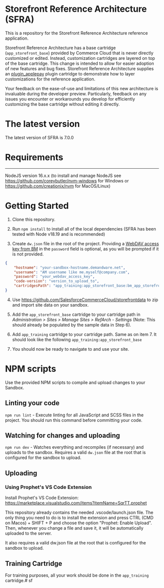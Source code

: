 # Storefront Reference Architecture (SFRA)

This is a repository for the Storefront Reference Architecture reference application.

Storefront Reference Architecture has a base cartridge (`app_storefront_base`) provided by Commerce Cloud that is never directly customized or edited. Instead, customization cartridges are layered on top of the base cartridge. This change is intended to allow for easier adoption of new features and bug fixes.
Storefront Reference Architecture supplies an [plugin_applepay](https://github.com/SalesforceCommerceCloud/plugin-applepay) plugin cartridge to demonstrate how to layer customizations for the reference application.

Your feedback on the ease-of-use and limitations of this new architecture is invaluable during the developer preview. Particularly, feedback on any issues you encounter or workarounds you develop for efficiently customizing the base cartridge without editing it directly.


# The latest version

The latest version of SFRA is 7.0.0

# Requirements
------------

NodeJS version 16.x.x (to install and manage NodeJS see https://github.com/coreybutler/nvm-windows for Windows or https://github.com/creationix/nvm for MacOS/Linux)

# Getting Started

1. Clone this repository.

2. Run `npm install` to install all of the local dependencies (SFRA has been tested with Node v18.19 and is recommended)

3. Create `dw.json` file in the root of the project. Providing a [WebDAV access key from BM](https://help.salesforce.com/s/articleView?id=cc.b2c_access_keys_for_business_manager.htm&type=5) in the `password` field is optional, as you will be prompted if it is not provided.
```json
{
    "hostname": "your-sandbox-hostname.demandware.net",
    "username": "AM username like me.myself@company.com",
    "password": "your_webdav_access_key",
    "code-version": "version_to_upload_to",
    "cartridgesPath": "app_training:app_storefront_base:bm_app_storefront_base"
}
```


4. Use https://github.com/SalesforceCommerceCloud/storefrontdata to zip and import site data on your sandbox.

5. Add the `app_storefront_base` cartridge to your cartridge path in _Administration >  Sites >  Manage Sites > RefArch - Settings_ (Note: This should already be populated by the sample data in Step 6).

6. Add `app_training` cartridge to your cartridge path. Same as on item 7. It should look like the following `app_training:app_storefront_base`

7. You should now be ready to navigate to and use your site.

# NPM scripts
Use the provided NPM scripts to compile and upload changes to your Sandbox.

## Linting your code

`npm run lint` - Execute linting for all JavaScript and SCSS files in the project. You should run this command before committing your code.

## Watching for changes and uploading

`npm run dev` - Watches everything and recompiles (if necessary) and uploads to the sandbox. Requires a valid `dw.json` file at the root that is configured for the sandbox to upload.

## Uploading

### Using Prophet's VS Code Extension

Install Prophet's VS Code Extension: https://marketplace.visualstudio.com/items?itemName=SqrTT.prophet

This repository already contains the needed .vscode/launch.json file. The only thing you need to do is to install the extension and press CTRL (CMD on Macos) + SHIFT + P and choose the option "Prophet: Enable Upload". Then, whenever you change a file and save it, it will be automatically uploaded to the server.

It also requires a valid dw.json file at the root that is configured for the sandbox to upload.

## Training Cartridge
For training purposes, all your work should be done in the `app_training` cartridge.#   s f  
 
